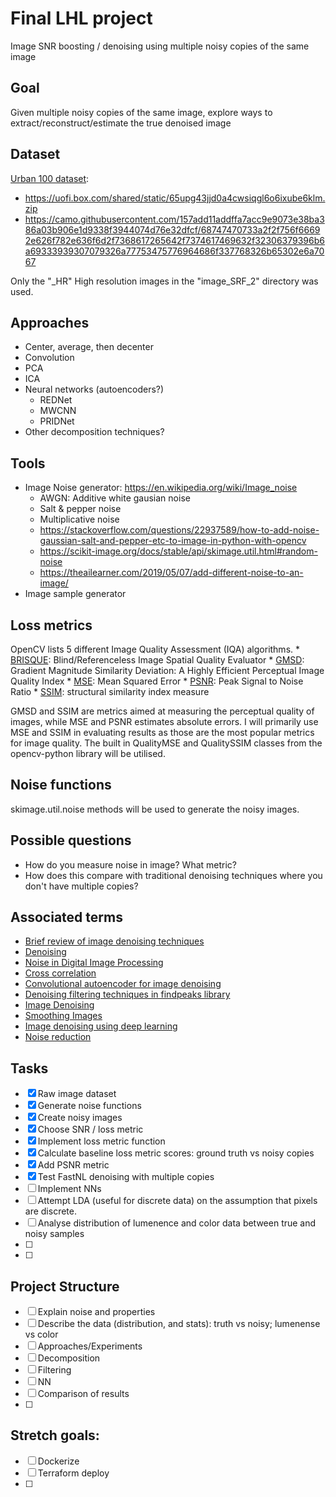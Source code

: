 # Final LHL project

Image SNR boosting / denoising using multiple noisy copies of the same image
## Goal
Given multiple noisy copies of the same image, explore ways to extract/reconstruct/estimate the true denoised image


## Dataset
[Urban 100 dataset](https://github.com/jbhuang0604/SelfExSR):
* https://uofi.box.com/shared/static/65upg43jjd0a4cwsiqgl6o6ixube6klm.zip
* https://camo.githubusercontent.com/157add11addffa7acc9e9073e38ba386a03b906e1d9338f3944074d76e32dfcf/68747470733a2f2f756f66692e626f782e636f6d2f7368617265642f7374617469632f32306379396b6a69333939307079326a77753475776964686f337768326b65302e6a7067

Only the "_HR" High resolution images in the "image_SRF_2" directory was used.

## Approaches
* Center, average, then decenter
* Convolution
* PCA
* ICA
* Neural networks (autoencoders?)
    * REDNet
    * MWCNN
    * PRIDNet
* Other decomposition techniques?

## Tools
* Image Noise generator: https://en.wikipedia.org/wiki/Image_noise
    * AWGN: Additive white gausian noise
    * Salt & pepper noise
    * Multiplicative noise
    * https://stackoverflow.com/questions/22937589/how-to-add-noise-gaussian-salt-and-pepper-etc-to-image-in-python-with-opencv
    * https://scikit-image.org/docs/stable/api/skimage.util.html#random-noise
    * https://theailearner.com/2019/05/07/add-different-noise-to-an-image/  
* Image sample generator

## Loss metrics
OpenCV lists 5 different Image Quality Assessment (IQA) algorithms.
    * [BRISQUE](https://learnopencv.com/image-quality-assessment-brisque/): Blind/Referenceless Image Spatial Quality Evaluator
    * [GMSD](http://www4.comp.polyu.edu.hk/~cslzhang/IQA/GMSD/GMSD.htm): Gradient Magnitude Similarity Deviation: A Highly Efficient Perceptual Image Quality Index
    * [MSE](https://en.wikipedia.org/wiki/Mean_squared_error): Mean Squared Error
    * [PSNR](https://en.wikipedia.org/wiki/Peak_signal-to-noise_ratio): Peak Signal to Noise Ratio
    * [SSIM](https://en.wikipedia.org/wiki/Structural_similarity): structural similarity index measure

GMSD and SSIM are metrics aimed at measuring the perceptual quality of images, while MSE and PSNR estimates absolute errors.
I will primarily use MSE and SSIM in evaluating results as those are the most popular metrics for image quality.
The built in QualityMSE and QualitySSIM classes from the opencv-python library will be utilised.

## Noise functions
skimage.util.noise methods will be used to generate the noisy images.

## Possible questions
* How do you measure noise in image? What metric?
* How does this compare with traditional denoising techniques where you don't have multiple copies?
## Associated terms
* [Brief review of image denoising techniques](https://vciba.springeropen.com/articles/10.1186/s42492-019-0016-7)
* [Denoising](https://www.iosrjournals.org/iosr-jece/papers/Vol.%2011%20Issue%201/Version-1/L011117884.pdf)
* [Noise in Digital Image Processing](https://medium.com/image-vision/noise-in-digital-image-processing-55357c9fab71)
* [Cross correlation](https://en.wikipedia.org/wiki/Cross-correlation)
* [Convolutional autoencoder for image denoising](https://keras.io/examples/vision/autoencoder/)
* [Denoising filtering techniques in findpeaks library](https://erdogant.github.io/findpeaks/pages/html/Denoise.html)
* [Image Denoising](https://docs.opencv.org/3.4/d5/d69/tutorial_py_non_local_means.html)
* [Smoothing Images](https://docs.opencv.org/3.4/d4/d13/tutorial_py_filtering.html)
* [Image denoising using deep learning](https://towardsai.net/p/deep-learning/image-de-noising-using-deep-learning)
* [Noise reduction](https://en.wikipedia.org/wiki/Noise_reduction#Removal)

## Tasks
- [x] Raw image dataset
- [x] Generate noise functions
- [x] Create noisy images
- [x] Choose SNR / loss metric
- [x] Implement loss metric function
- [x] Calculate baseline loss metric scores: ground truth vs noisy copies
- [x] Add PSNR metric
- [x] Test FastNL denoising with multiple copies
- [ ] Implement NNs
- [ ] Attempt LDA (useful for discrete data) on the assumption that pixels are discrete.
- [ ] Analyse distribution of lumenence and color data between true and noisy samples
- [ ] 
- [ ] 

## Project Structure
- [ ] Explain noise and properties
- [ ] Describe the data (distribution, and stats): truth vs noisy; lumenense vs color
- [ ] Approaches/Experiments
- [ ] Decomposition
- [ ] Filtering
- [ ] NN
- [ ] Comparison of results
- [ ] 


## Stretch goals:
- [ ] Dockerize
- [ ] Terraform deploy
- [ ] 


